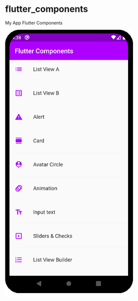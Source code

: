 # flutter_components

My App Flutter Components

![Flutter Components](https://raw.githubusercontent.com/chaicopadillag/flutter-components/main/flutter-components.png)
